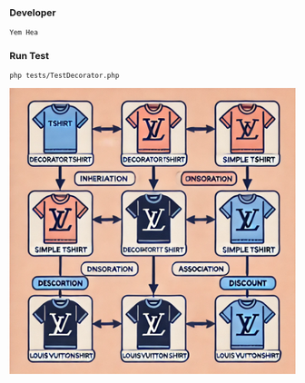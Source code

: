 ### Developer
```bash
Yem Hea
```

### Run Test
```bash
php tests/TestDecorator.php
```

![alt text](image.png)